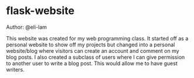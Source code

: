 # flask-website

Author: @eli-lam

This website was created for my web programming class. It started off as a personal website to show off my projects but changed into a personal website/blog where visitors can create an account and comment on my blog posts. I also created a subclass of users where I can give permission to another user to write a blog post. This would allow me to have guest writers. 
